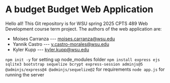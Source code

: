 # A budget Budget Web Application

Hello all! This Git repository is for WSU spring 2025 CPTS 489 Web Development course term project. The authors of the web application are:
* Moises Carranza --- moises.carranza@wsu.edu
* Yannik  Castro --- y.castro-morales@wsu.edu
* Kyler Kupp --- kyler.kupp@wsu.edu

```npm init -y``` for setting up node_modules folder
```npm install express ejs sqlite3 bootstrap sequelize bcrypt express-session adminjs@5 @adminjs/express@4 @adminjs/sequelize@2``` for requirements
```node app.js``` for running the server